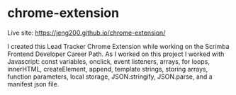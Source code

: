 # chrome-extension
Live site: https://jeng200.github.io/chrome-extension/

I created this Lead Tracker Chrome Extension while working on the Scrimba Frontend Developer Career Path. As I worked on this project I worked with Javascript: const variables, onclick, event listeners, arrays, for loops, innerHTML, createElement, append, template strings, storing arrays, function parameters, local storage, JSON.stringify, JSON.parse, and a manifest json file.